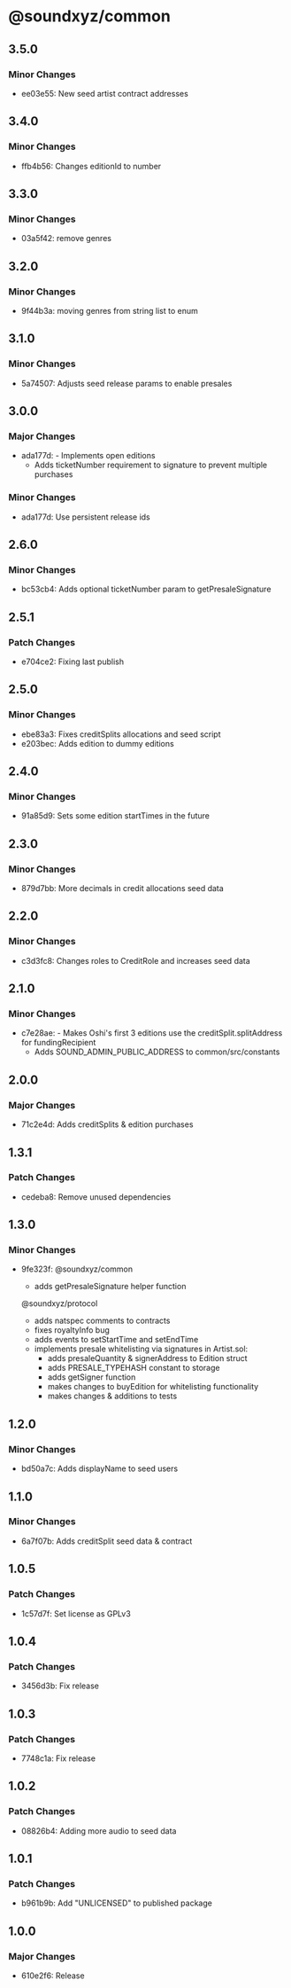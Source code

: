 # @soundxyz/common

## 3.5.0

### Minor Changes

- ee03e55: New seed artist contract addresses

## 3.4.0

### Minor Changes

- ffb4b56: Changes editionId to number

## 3.3.0

### Minor Changes

- 03a5f42: remove genres

## 3.2.0

### Minor Changes

- 9f44b3a: moving genres from string list to enum

## 3.1.0

### Minor Changes

- 5a74507: Adjusts seed release params to enable presales

## 3.0.0

### Major Changes

- ada177d: - Implements open editions
  - Adds ticketNumber requirement to signature to prevent multiple purchases

### Minor Changes

- ada177d: Use persistent release ids

## 2.6.0

### Minor Changes

- bc53cb4: Adds optional ticketNumber param to getPresaleSignature

## 2.5.1

### Patch Changes

- e704ce2: Fixing last publish

## 2.5.0

### Minor Changes

- ebe83a3: Fixes creditSplits allocations and seed script
- e203bec: Adds edition to dummy editions

## 2.4.0

### Minor Changes

- 91a85d9: Sets some edition startTimes in the future

## 2.3.0

### Minor Changes

- 879d7bb: More decimals in credit allocations seed data

## 2.2.0

### Minor Changes

- c3d3fc8: Changes roles to CreditRole and increases seed data

## 2.1.0

### Minor Changes

- c7e28ae: - Makes Oshi's first 3 editions use the creditSplit.splitAddress for fundingRecipient
  - Adds SOUND_ADMIN_PUBLIC_ADDRESS to common/src/constants

## 2.0.0

### Major Changes

- 71c2e4d: Adds creditSplits & edition purchases

## 1.3.1

### Patch Changes

- cedeba8: Remove unused dependencies

## 1.3.0

### Minor Changes

- 9fe323f: @soundxyz/common

  - adds getPresaleSignature helper function

  @soundxyz/protocol

  - adds natspec comments to contracts
  - fixes royaltyInfo bug
  - adds events to setStartTime and setEndTime
  - implements presale whitelisting via signatures in Artist.sol:
    - adds presaleQuantity & signerAddress to Edition struct
    - adds PRESALE_TYPEHASH constant to storage
    - adds getSigner function
    - makes changes to buyEdition for whitelisting functionality
    - makes changes & additions to tests

## 1.2.0

### Minor Changes

- bd50a7c: Adds displayName to seed users

## 1.1.0

### Minor Changes

- 6a7f07b: Adds creditSplit seed data & contract

## 1.0.5

### Patch Changes

- 1c57d7f: Set license as GPLv3

## 1.0.4

### Patch Changes

- 3456d3b: Fix release

## 1.0.3

### Patch Changes

- 7748c1a: Fix release

## 1.0.2

### Patch Changes

- 08826b4: Adding more audio to seed data

## 1.0.1

### Patch Changes

- b961b9b: Add "UNLICENSED" to published package

## 1.0.0

### Major Changes

- 610e2f6: Release
